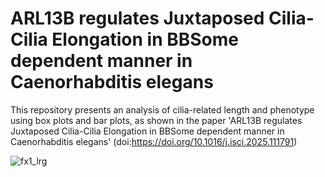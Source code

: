 # ARL13B regulates Juxtaposed Cilia-Cilia Elongation in BBSome dependent manner in Caenorhabditis elegans

This repository presents an analysis of cilia-related length and phenotype using box plots and bar plots, as shown in the paper 'ARL13B regulates Juxtaposed Cilia-Cilia Elongation in BBSome dependent manner in Caenorhabditis elegans' (doi:https://doi.org/10.1016/j.isci.2025.111791)


![fx1_lrg](https://github.com/user-attachments/assets/487f29e5-4271-4776-9655-37e92fb89011)

